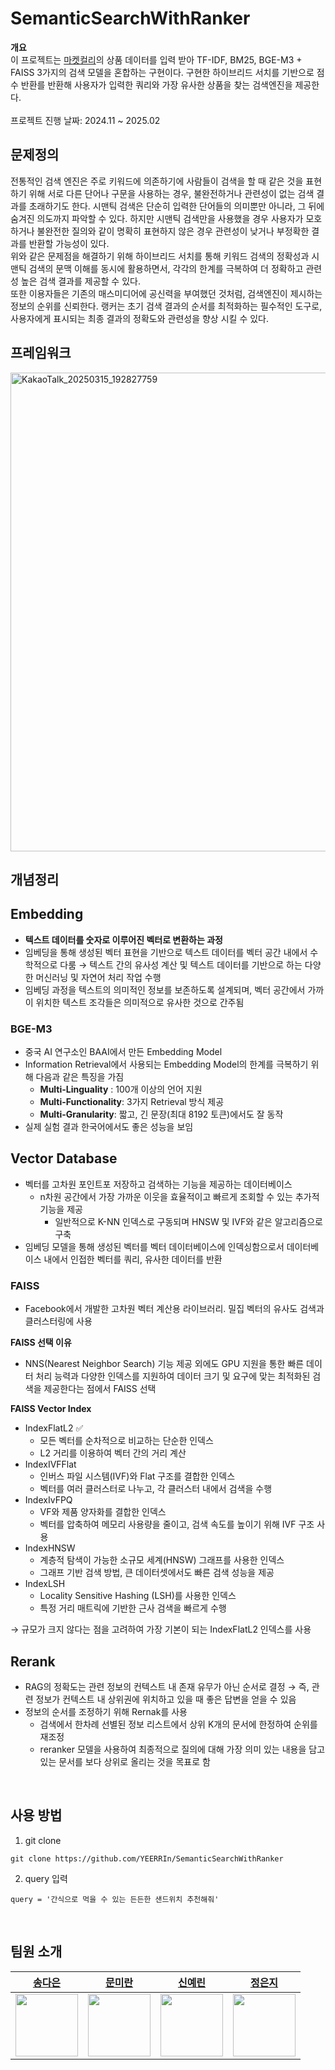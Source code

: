 # SemanticSearchWithRanker
<b> 개요 </b><br>
이 프로젝트는 [마켓컬리](https://www.kurly.com/)의 상품 데이터를 입력 받아 TF-IDF, BM25, BGE-M3 + FAISS 3가지의 검색 모델을 혼합하는 구현이다. 구현한 하이브리드 서치를 기반으로 점수 반환를 반환해 사용자가 입력한 쿼리와 가장 유사한 상품을 찾는 검색엔진을 제공한다.
<br>
<br>
프로젝트 진행 날짜: 2024.11 ~ 2025.02<br>

## 문제정의
 전통적인 검색 엔진은 주로 키워드에 의존하기에 사람들이 검색을 할 때 같은 것을 표현하기 위해 서로 다른 단어나 구문을 사용하는 경우, 불완전하거나 관련성이 없는 검색 결과를 초래하기도 한다. 시맨틱 검색은 단순히 입력한 단어들의 의미뿐만 아니라, 그 뒤에 숨겨진 의도까지 파악할 수 있다. 하지만 시맨틱 검색만을 사용했을 경우 사용자가 모호하거나 불완전한 질의와 같이 명확히 표현하지 않은 경우 관련성이 낮거나 부정확한 결과를 반환할 가능성이 있다.<br>
 위와 같은 문제점을 해결하기 위해 하이브리드 서치를 통해 키워드 검색의 정확성과 시맨틱 검색의 문맥 이해를 동시에 활용하면서, 각각의 한계를 극복하여 더 정확하고 관련성 높은 검색 결과를 제공할 수 있다. <br>
 또한 이용자들은 기존의 매스미디어에 공신력을 부여했던 것처럼, 검색엔진이 제시하는 정보의 순위를 신뢰한다. 랭커는 초기 검색 결과의 순서를 최적화하는 필수적인 도구로, 사용자에게 표시되는 최종 결과의 정확도와 관련성을 향상 시킬 수 있다.

## 프레임워크
<img width="766" alt="KakaoTalk_20250315_192827759" src="https://github.com/user-attachments/assets/8aad1ab1-84e7-4b15-956e-b23e7656ba83" />

<br>

## 개념정리
## Embedding 
- <b> 텍스트 데이터를  숫자로 이루어진 벡터로 변환하는 과정</b> <br>
- 임베딩을 통해 생성된 벡터 표현을 기반으로 텍스트 데이터를 벡터 공간 내에서 수학적으로 다룸 → 텍스트 간의 유사성 계산 및 텍스트 데이터를 기반으로 하는 다양한 머신러닝 및 자연어 처리 작업 수행 <br>
- 임베딩 과정을 텍스트의 의미적인 정보를 보존하도록 설계되며, 벡터 공간에서 가까이 위치한 텍스트 조각들은 의미적으로 유사한 것으로 간주됨 

### BGE-M3
- 중국 AI 연구소인 BAAI에서 만든 Embedding Model
- Information Retrieval에서 사용되는 Embedding Model의 한계를 극복하기 위해 다음과 같은 특징을 가짐<br>
  - <b>Multi-Linguality</b> : 100개 이상의 언어 지원
  - <b>Multi-Functionality</b>: 3가지 Retrieval 방식 제공
  - <b>Multi-Granularity</b>: 짧고, 긴 문장(최대 8192 토큰)에서도 잘 동작 <br>
- 실제 실험 결과 한국어에서도 좋은 성능을 보임

## Vector Database 
- 벡터를 고차원 포인트포 저장하고 검색하는 기능을 제공하는 데이터베이스
  - n차원 공간에서 가장 가까운 이웃을 효율적이고 빠르게 조회할 수 있는 추가적 기능을 제공
    - 일반적으로 K-NN 인덱스로 구동되며 HNSW 및 IVF와 같은 알고리즘으로 구축
- 임베딩 모델을 통해 생성된 벡터를 벡터 데이터베이스에 인덱싱함으로서 데이터베이스 내에서 인접한 벡터를 쿼리, 유사한 데이터를 반환

### FAISS
- Facebook에서 개발한 고차원 벡터 계산용 라이브러리. 밀집 벡터의 유사도 검색과 클러스터링에 사용

<b> FAISS 선택 이유 </b>
- NNS(Nearest Neighbor Search) 기능 제공 외에도 GPU 지원을 통한 빠른 데이터 처리 능력과 다양한 인덱스를 지원하여 데이터 크기 및 요구에 맞는 최적화된 검색을 제공한다는 점에서 FAISS 선택

<b>FAISS Vector Index</b> <br>
- IndexFlatL2 ✅
  - 모든 벡터를 순차적으로 비교하는 단순한 인덱스
  - L2 거리를 이용하여 벡터 간의 거리 계산
- IndexIVFFlat
  - 인버스 파일 시스템(IVF)와 Flat 구조를 결합한 인덱스
  - 벡터를 여러 클러스터로 나누고, 각 클러스터 내에서 검색을 수행
- IndexIvFPQ
  - VF와 제품 양자화를 결합한 인덱스
  - 벡터를 압축하여 메모리 사용량을 줄이고, 검색 속도를 높이기 위해 IVF 구조 사용
- IndexHNSW
  - 계층적 탐색이 가능한 소규모 세계(HNSW) 그래프를 사용한 인덱스
  - 그래프 기반 검색 방법, 큰 데이터셋에서도 빠른 검색 성능을 제공
- IndexLSH
  - Locality Sensitive Hashing (LSH)를 사용한 인덱스
  - 특정 거리 매트릭에 기반한 근사 검색을 빠르게 수행
 
→  규모가 크지 않다는 점을 고려하여 가장 기본이 되는 IndexFlatL2 인덱스를 사용 

## Rerank
- RAG의 정확도는 관련 정보의 컨텍스트 내 존재 유무가 아닌 순서로 결정 → 즉, 관련 정보가 컨텍스트 내 상위권에 위치하고 있을 때 좋은 답변을 얻을 수 있음
- 정보의 순서를 조정하기 위해 Rernak를 사용
  - 검색에서 한차례 선별된 정보 리스트에서 상위 K개의 문서에 한정하여 순위를 재조정
  - reranker 모델을 사용하여 최종적으로 질의에 대해 가장 의미 있는 내용을 담고 있는 문서를 보다 상위로 올리는 것을 목표로 함
 <br>
 
## 사용 방법

1. git clone
```
git clone https://github.com/YEERRIn/SemanticSearchWithRanker
```

2. query 입력
```
query = '간식으로 먹을 수 있는 든든한 샌드위치 추천해줘' 
```
<br>

## 팀원 소개
|[송다은](https://github.com/daeun6)|[문미란](https://github.com/alfks)|[신예린](https://github.com/YEERRIn)|[정은지](https://github.com/bbobburi)|
| :---: | :---: | :---: | :---: |
|<img width="100" src="https://github.com/GDSC-SWU/2023-AI-ML-study/assets/81478444/21400679-dcc3-4731-9638-d8f717e0bc84"/>|<img width="100" src="https://avatars.githubusercontent.com/u/117802772?v=4"/>|<img width="100" src="https://avatars.githubusercontent.com/u/109721289?v=4"/>|<img width="100" src="https://avatars.githubusercontent.com/u/93800329?v=4"/>|
